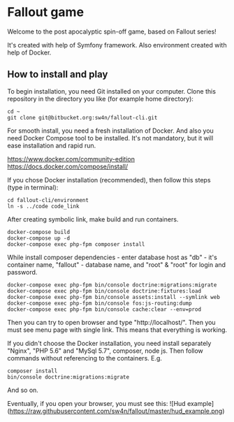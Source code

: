 Fallout game
========================

Welcome to the post apocalyptic spin-off game, based on Fallout series!

It's created with help of Symfony framework. Also environment created with help of Docker.

How to install and play
--------------

To begin installation, you need Git installed on your computer. 
Clone this repository in the directory you like (for example home directory):

```
cd ~
git clone git@bitbucket.org:sw4n/fallout-cli.git
```

For smooth install, you need a fresh installation of Docker. And also you need Docker Compose tool to be installed.
It's not mandatory, but it will ease installation and rapid run.

https://www.docker.com/community-edition
https://docs.docker.com/compose/install/

If you chose Docker installation (recommended), then follow this steps (type in terminal):

```
cd fallout-cli/environment
ln -s ../code code_link
```
After creating symbolic link, make build and run containers.
```
docker-compose build
docker-compose up -d
docker-compose exec php-fpm composer install
```
While install composer dependencies - enter database host as "db" - it's container name, "fallout" - database name, and "root" & "root" for login and password.

```
docker-compose exec php-fpm bin/console doctrine:migrations:migrate
docker-compose exec php-fpm bin/console doctrine:fixtures:load
docker-compose exec php-fpm bin/console assets:install --symlink web
docker-compose exec php-fpm bin/console fos:js-routing:dump
docker-compose exec php-fpm bin/console cache:clear --env=prod
``` 

Then you can try to open browser and type
"http://localhost/".
Then you must see menu page with single link. This means that everything is working.

If you didn't choose the Docker installation, you need install separately "Nginx", "PHP 5.6" and "MySql 5.7", composer, node js. 
Then follow commands without referencing to the containers. E.g.
```
composer install
bin/console doctrine:migrations:migrate
```
And so on.

Eventually, if you open your browser, you must see this:
![Hud example]
(https://raw.githubusercontent.com/sw4n/fallout/master/hud_example.png)
